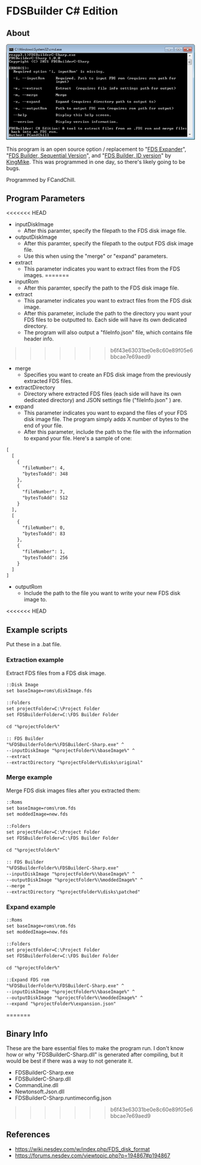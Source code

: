 # FDSBuilder C# Edition

## About

![picture](fdsbuilder.png)

This program is an open source option / replacement to "[FDS Expander](https://www.romhacking.net/utilities/702/)", "[FDS Builder, Sequential Version](https://www.romhacking.net/utilities/747/)", and "[FDS Builder, ID version](https://www.romhacking.net/utilities/302/)" by [KingMike](https://www.romhacking.net/community/76/). This was programmed in one day, so there's likely going to be bugs.

Programmed by FCandChill.

## Program Parameters

<<<<<<< HEAD
* inputDiskImage
    * After this paramter, specify the filepath to the FDS disk image file.
* outputDiskImage
    * After this paramter, specify the filepath to the output FDS disk image file.
	* Use this when using the "merge" or "expand" parameters.
* extract
    * This parameter indicates you want to extract files from the FDS images.
=======
* inputRom
    * After this paramter, specify the path to the FDS disk image file.
* extract
    * This parameter indicates you want to extract files from the FDS disk image.
    * After this parameter, include the path to the directory you want your FDS files to be outputted to. Each side will have its own dedicated directory.
    * The program will also output a "fileInfo.json" file, which contains file header info.
>>>>>>> b6f43e63031be0e8c60e89f05e6bbcae7e69aed9
* merge
    * Specifies you want to create an FDS disk image from the previously extracted FDS files.
* extractDirectory
    * Directory where extracted FDS files (each side will have its own dedicated directory) and JSON settings file ("fileInfo.json" ) are.
* expand
    * This parameter indicates you want to expand the files of your FDS  disk image file. The program simply adds X number of bytes to the end of your file.
    * After this parameter, include the path to the file with the information to expand your file. Here's a sample of one:
  
```
[
  [
    {
      "fileNumber": 4,
      "bytesToAdd": 348
    },
    {
      "fileNumber": 7,
      "bytesToAdd": 512
    }
  ],
  [
    {
      "fileNumber": 0,
      "bytesToAdd": 83
    },
    {
      "fileNumber": 1,
      "bytesToAdd": 256
    }
  ]
]
```
* outputRom
    * Include the path to the file you want to write your new FDS disk image to.

<<<<<<< HEAD
## Example scripts
Put these in a .bat file.

### Extraction example
Extract FDS files from a FDS disk image.
```
::Disk Image
set baseImage=roms\diskImage.fds

::Folders
set projectFolder=C:\Project Folder
set FDSBuilderFolder=C:\FDS Builder Folder

cd "%projectFolder%"

:: FDS Builder
"%FDSBuilderFolder%\FDSBuilderC-Sharp.exe" ^
--inputDiskImage "%projectFolder%\%baseImage%" ^
--extract
--extractDirectory "%projectFolder%\disks\original"
```

### Merge example
Merge FDS disk images files after you extracted them:

```
::Roms
set baseImage=roms\rom.fds
set moddedImage=new.fds

::Folders
set projectFolder=C:\Project Folder
set FDSBuilderFolder=C:\FDS Builder Folder

cd "%projectFolder%"

:: FDS Builder
"%FDSBuilderFolder%\FDSBuilderC-Sharp.exe"
--inputDiskImage "%projectFolder%\%baseImage%" ^
--outputDiskImage "%projectFolder%\%moddedImage%" ^
--merge ^
--extractDirectory "%projectFolder%\disks\patched"
```

### Expand example
```
::Roms
set baseImage=roms\rom.fds
set moddedImage=new.fds

::Folders
set projectFolder=C:\Project Folder
set FDSBuilderFolder=C:\FDS Builder Folder

cd "%projectFolder%"

::Expand FDS rom
"%FDSBuilderFolder%\FDSBuilderC-Sharp.exe" ^
--inputDiskImage "%projectFolder%\%baseImage%" ^
--outputDiskImage "%projectFolder%\%moddedImage%" ^
--expand "%projectFolder%\expansion.json"
```
=======
## Binary Info
These are the bare essential files to make the program run. I don't know how or why "FDSBuilderC-Sharp.dll" is generated after compiling, but it would be best if there was a way to not generate it.

* FDSBuilderC-Sharp.exe
* FDSBuilderC-Sharp.dll
* CommandLine.dll
* Newtonsoft.Json.dll
* FDSBuilderC-Sharp.runtimeconfig.json
>>>>>>> b6f43e63031be0e8c60e89f05e6bbcae7e69aed9

## References
* https://wiki.nesdev.com/w/index.php/FDS_disk_format
* https://forums.nesdev.com/viewtopic.php?p=194867#p194867
